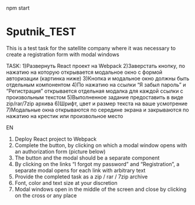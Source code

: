 npm start

# Sputnik_TEST
This is a test task for the satellite company where it was necessary to create a registration form with modal windows

TASK:
1)Развернуть React проект на Webpack
2)Заверстать кнопку, по нажатию на которую открывается модальное окно с формой авторизации (картинка ниже)
3)Кнопка и модальное окно должны быть отдельным компонентом
4)По нажатию на ссылки “Я забыл пароль” и “Регистрация” открывается отдельная модалка для каждой ссылки с произвольным текстом
5)Выполненное задание предоставить в виде zip/rar/7zip архива
6)Шрифт, цвет и размер текста на ваше усмотрение
7)Модальные окна открываются по середине экрана и закрываются по нажатию на крестик или произвольное место 

EN
1) Deploy React project to Webpack
2) Complete the button, by clicking on which a modal window opens with an authorization form (picture below)
3) The button and the modal should be a separate component
4) By clicking on the links “I forgot my password” and “Registration”, a separate modal opens for each link with arbitrary text
5) Provide the completed task as a zip / rar / 7zip archive
6) Font, color and text size at your discretion
7) Modal windows open in the middle of the screen and close by clicking on the cross or any place
